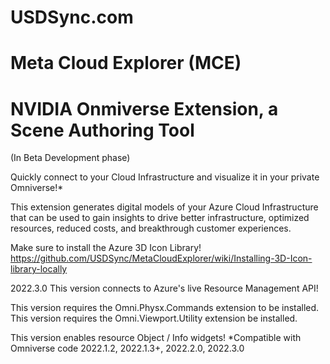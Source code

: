 # USDSync.com
# Meta Cloud Explorer (MCE)
# NVIDIA Onmiverse Extension, a Scene Authoring Tool

(In Beta Development phase)

Quickly connect to your Cloud Infrastructure and visualize it in your private Omniverse!*

This extension generates digital models of your Azure Cloud Infrastructure that can be used to gain insights to drive better infrastructure, optimized resources, reduced costs, and breakthrough customer experiences.

Make sure to install the Azure 3D Icon Library!
https://github.com/USDSync/MetaCloudExplorer/wiki/Installing-3D-Icon-library-locally

2022.3.0
This version connects to Azure's live Resource Management API!

This version requires the Omni.Physx.Commands extension to be installed.
This version requires the Omni.Viewport.Utility extension be installed.

This version enables resource Object / Info widgets!
*Compatible with Omniverse code 2022.1.2, 2022.1.3+, 2022.2.0, 2022.3.0

